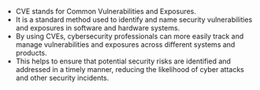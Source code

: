 - CVE stands for Common Vulnerabilities and Exposures.
- It is a standard method used to identify and name security vulnerabilities and exposures in software and hardware systems.
- By using CVEs, cybersecurity professionals can more easily track and manage vulnerabilities and exposures across different systems and products.
- This helps to ensure that potential security risks are identified and addressed in a timely manner, reducing the likelihood of cyber attacks and other security incidents.